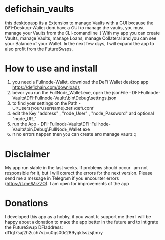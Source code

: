 # defichain_vaults
this desktopapp its a Extension to manage Vaults with a GUI because the DFI-Desktop-Wallet dont have a GUI to manage the vaults, you must manage your Vaults from the CLI-comandline :(
With my app you can create Vaults, manage Vaults, manage Loans, manage Collateral and you can see your Balance of your Wallet.
In the next few days, I will expand the app to also profit from the FutureSwaps.


# How to use and install
1. you need a Fullnode-Wallet, download the DeFi Wallet desktop app  https://defichain.com/downloads
2. bevor you run the FullNode_Wallet.exe, open the jsonFile - DFI-Fullnode-Vaults\DFI-Fullnode-Vaults\bin\Debug\settings.json
3. to find your settings on the Path - C:\Users\{yourUserName}\.defi\defi.conf
3. edit the Key "address" , "node_User" , "node_Password" and optional "node_URL"
4. run the App - DFI-Fullnode-Vaults\DFI-Fullnode-Vaults\bin\Debug\FullNode_Wallet.exe
5. if no errors happen then you can create and manage vaults :)


# Disclaimer
My app run stable in the last weeks.
If problems should occur I am not responsible for it, but I will correct the errors for the next version. Please send me a message in Telegram if you encounter errors (https://t.me/MrZZO). I am open for improvements of the app


# Donations
I developed this app as a hobby, if you want to support me then I will be happy about a donation to make the app better in the future and to intigrate the FutureSwap
DFIaddress: df1qt7saj2h2uch7vzcu0qs00e289yqklsszsjtmxy
